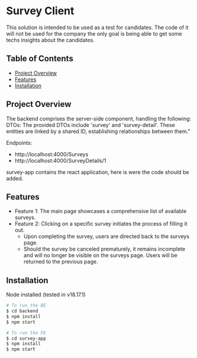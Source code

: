 # Survey Client

This solution is intended to be used as a test for candidates. The code of it will not be used for the company the only goal is being able to get some techs insights about the candidates.

## Table of Contents

- [Project Overview](#project-overview)
- [Features](#features)
- [Installation](#installation)

## Project Overview

The backend comprises the server-side component, handling the following:
DTOs: The provided DTOs include 'survey' and 'survey-detail'. These entities are linked by a shared ID, establishing relationships between them."

Endpoints:
- http://localhost:4000/Surveys
- http://localhost:4000/SurveyDetails/1

survey-app contains the react application, here is were the code should be added.

## Features

- Feature 1: The main page showcases a comprehensive list of available surveys.
- Feature 2: Clicking on a specific survey initiates the process of filling it out.
    - Upon completing the survey, users are directed back to the surveys page.
    - Should the survey be canceled prematurely, it remains incomplete and will no longer be visible on the surveys page. Users will be returned to the previous page.

## Installation

Node installed (tested in v18.17.1)

```bash
# To run the BE
$ cd backend
$ npm install
$ npm start

# To run the FE
$ cd survey-app
$ npm install
$ npm start